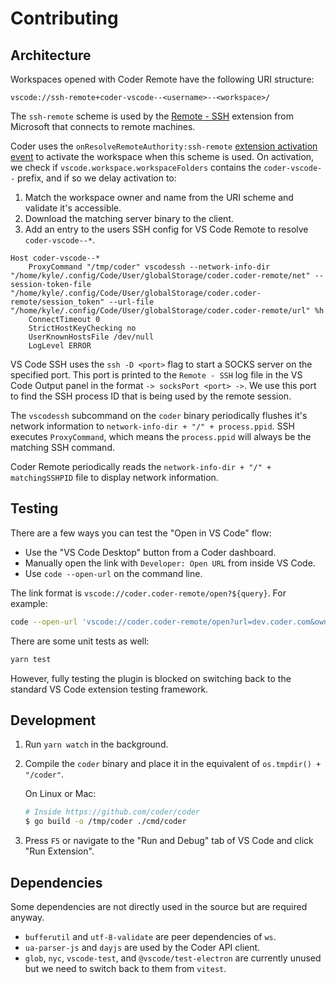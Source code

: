 # Contributing

## Architecture

Workspaces opened with Coder Remote have the following URI structure:

```text
vscode://ssh-remote+coder-vscode--<username>--<workspace>/
```

The `ssh-remote` scheme is used by the [Remote - SSH](https://marketplace.visualstudio.com/items?itemName=ms-vscode-remote.remote-ssh) extension from Microsoft that connects to remote machines.

Coder uses the `onResolveRemoteAuthority:ssh-remote` [extension activation event](https://code.visualstudio.com/api/references/activation-events) to activate the workspace when this scheme is used. On activation, we check if `vscode.workspace.workspaceFolders` contains the `coder-vscode--` prefix, and if so we delay activation to:

1. Match the workspace owner and name from the URI scheme and validate it's accessible.
2. Download the matching server binary to the client.
3. Add an entry to the users SSH config for VS Code Remote to resolve `coder-vscode--*`.

```text
Host coder-vscode--*
	ProxyCommand "/tmp/coder" vscodessh --network-info-dir "/home/kyle/.config/Code/User/globalStorage/coder.coder-remote/net" --session-token-file "/home/kyle/.config/Code/User/globalStorage/coder.coder-remote/session_token" --url-file "/home/kyle/.config/Code/User/globalStorage/coder.coder-remote/url" %h
	ConnectTimeout 0
	StrictHostKeyChecking no
	UserKnownHostsFile /dev/null
	LogLevel ERROR
```

VS Code SSH uses the `ssh -D <port>` flag to start a SOCKS server on the specified port. This port is printed to the `Remote - SSH` log file in the VS Code Output panel in the format `-> socksPort <port> ->`. We use this port to find the SSH process ID that is being used by the remote session.

The `vscodessh` subcommand on the `coder` binary periodically flushes it's network information to `network-info-dir + "/" + process.ppid`. SSH executes `ProxyCommand`, which means the `process.ppid` will always be the matching SSH command.

Coder Remote periodically reads the `network-info-dir + "/" + matchingSSHPID` file to display network information.

## Testing

There are a few ways you can test the "Open in VS Code" flow:

- Use the "VS Code Desktop" button from a Coder dashboard.
- Manually open the link with `Developer: Open URL` from inside VS Code.
- Use `code --open-url` on the command line.

The link format is `vscode://coder.coder-remote/open?${query}`. For example:

```bash
code --open-url 'vscode://coder.coder-remote/open?url=dev.coder.com&owner=my-username&workspace=my-ws&agent=my-agent'
```

There are some unit tests as well:

```bash
yarn test
```

However, fully testing the plugin is blocked on switching back to the standard VS Code extension testing framework.

## Development

1. Run `yarn watch` in the background.
2. Compile the `coder` binary and place it in the equivalent of `os.tmpdir() + "/coder"`.

   On Linux or Mac:

   ```bash
   # Inside https://github.com/coder/coder
   $ go build -o /tmp/coder ./cmd/coder
   ```

3. Press `F5` or navigate to the "Run and Debug" tab of VS Code and click "Run Extension".

## Dependencies

Some dependencies are not directly used in the source but are required anyway.

- `bufferutil` and `utf-8-validate` are peer dependencies of `ws`.
- `ua-parser-js` and `dayjs` are used by the Coder API client.
- `glob`, `nyc`, `vscode-test`, and `@vscode/test-electron` are currently unused
  but we need to switch back to them from `vitest`.
